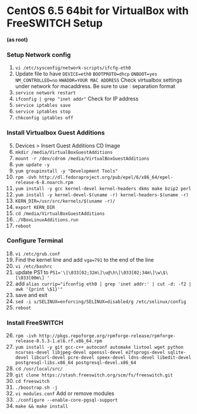 # CentOS 6.5 64bit for VirtualBox with FreeSWITCH Setup

__(as root)__

### Setup Network config
1. `vi /etc/sysconfig/network-scripts/ifcfg-eth0`
2. Update file to have `DEVICE=eth0` `BOOTPROTO=dhcp` `ONBOOT=yes` `NM_CONTROLLED=no` `HWADDR=YOUR MAC ADDRESS` Check virtualbox settings under network for macaddress. Be sure to use : separation format
3. `service network restart`
4. `ifconfig | grep "inet addr"` Check for IP address
5. `service iptables save`
6. `service iptables stop`
7. `chkconfig iptables off`

### Install Virtualbox Guest Additions
5. Devices > Insert Guest Additions CD Image
6. `mkdir /media/VirtualBoxGuestAdditions`
7. `mount -r /dev/cdrom /media/VirtualBoxGuestAdditions`
8. `yum update -y`
9. `yum groupinstall -y "Development Tools"`
10. `rpm -Uvh http://dl.fedoraproject.org/pub/epel/6/x86_64/epel-release-6-8.noarch.rpm`
11. `yum install -y gcc kernel-devel kernel-headers dkms make bzip2 perl`
12. `yum install -y kernel-devel-$(uname -r) kernel-headers-$(uname -r)`
13. `KERN_DIR=/usr/src/kernels/$(uname -r)/`
14. `export KERN_DIR`
15. `cd /media/VirtualBoxGuestAdditions`
16. `./VBoxLinuxAdditions.run`
17. `reboot`

### Configure Terminal
18. `vi /etc/grub.conf`
19. Find the kernel line and add `vga=791` to the end of the line
20. `vi /etc/bashrc`
21. update PS1 to `PS1='\[\033[02;32m\]\u@\h\[\033[02;34m\]\w\$\[\033[00m\] '`
22. add `alias currip="ifconfig eth0 | grep 'inet addr:' | cut -d: -f2 | awk '{print \$1}'"`
23. save and exit
24. `sed -i s/SELINUX=enforcing/SELINUX=disabled/g /etc/selinux/config`
25. `reboot`

### Install FreeSWITCH
26. `rpm -ivh http://pkgs.repoforge.org/rpmforge-release/rpmforge-release-0.5.3-1.el6.rf.x86_64.rpm`
27. `yum install -y git gcc-c++ autoconf automake livtool wget python ncurses-devel libjpeg-devel openssl-devel e2fsprogs-devel sqlite-devel libcurl-devel pcre-devel speex-devel ldns-devel libedit-devel postgresql-libs.x86_64 postgresql-devel.x86_64`
28. `cd /usr/local/src/`
29. `git clone https://stash.freeswitch.org/scm/fs/freeswitch.git`
30. `cd freeswitch`
31. `./boostrap.sh -j`
32. `vi modules.conf` Add or remove modules
33. `./configure --enable-core-pgsql-support`
34. `make && make install`
